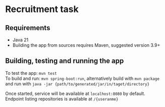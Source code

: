 #  Recruitment task

## Requirements
- Java 21
- Building the app from sources requires Maven, suggested version 3.9+

## Building, testing and running the app

To test the app: `mvn test` \
To build and run: `mvn spring-boot:run`, alternatively build with `mvn package` and run with `java -jar {path/to/generated/jar/in/taget/directory}`

Once started, service will be available at `localhost:8080` by default. Endpoint listing repositories is available at `/{useranme}`
